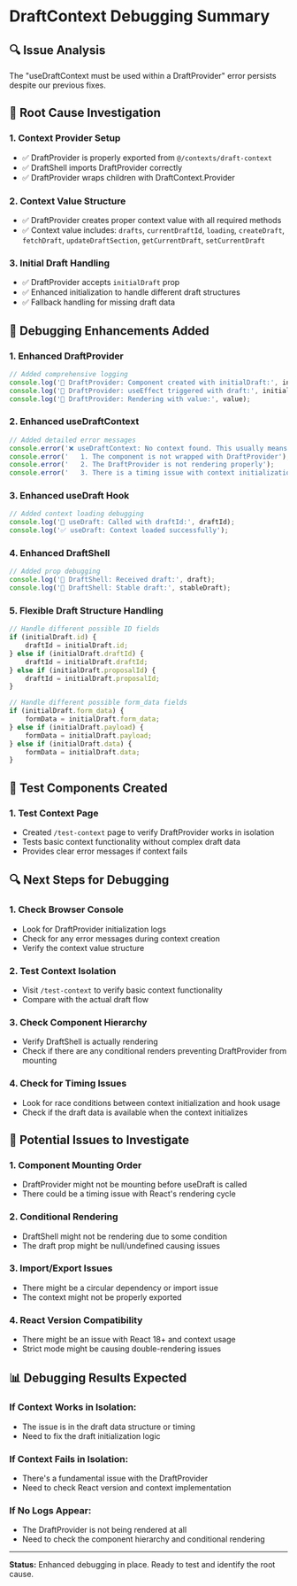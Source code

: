 # DraftContext Debugging Summary

## 🔍 **Issue Analysis**

The "useDraftContext must be used within a DraftProvider" error persists despite our previous fixes.

## 🐛 **Root Cause Investigation**

### **1. Context Provider Setup**
- ✅ DraftProvider is properly exported from `@/contexts/draft-context`
- ✅ DraftShell imports DraftProvider correctly
- ✅ DraftProvider wraps children with DraftContext.Provider

### **2. Context Value Structure**
- ✅ DraftProvider creates proper context value with all required methods
- ✅ Context value includes: `drafts`, `currentDraftId`, `loading`, `createDraft`, `fetchDraft`, `updateDraftSection`, `getCurrentDraft`, `setCurrentDraft`

### **3. Initial Draft Handling**
- ✅ DraftProvider accepts `initialDraft` prop
- ✅ Enhanced initialization to handle different draft structures
- ✅ Fallback handling for missing draft data

## 🔧 **Debugging Enhancements Added**

### **1. Enhanced DraftProvider**
```javascript
// Added comprehensive logging
console.log('🔄 DraftProvider: Component created with initialDraft:', initialDraft);
console.log('🔄 DraftProvider: useEffect triggered with draft:', initialDraft);
console.log('🔄 DraftProvider: Rendering with value:', value);
```

### **2. Enhanced useDraftContext**
```javascript
// Added detailed error messages
console.error('❌ useDraftContext: No context found. This usually means:');
console.error('   1. The component is not wrapped with DraftProvider');
console.error('   2. The DraftProvider is not rendering properly');
console.error('   3. There is a timing issue with context initialization');
```

### **3. Enhanced useDraft Hook**
```javascript
// Added context loading debugging
console.log('🔄 useDraft: Called with draftId:', draftId);
console.log('✅ useDraft: Context loaded successfully');
```

### **4. Enhanced DraftShell**
```javascript
// Added prop debugging
console.log('🔄 DraftShell: Received draft:', draft);
console.log('🔄 DraftShell: Stable draft:', stableDraft);
```

### **5. Flexible Draft Structure Handling**
```javascript
// Handle different possible ID fields
if (initialDraft.id) {
    draftId = initialDraft.id;
} else if (initialDraft.draftId) {
    draftId = initialDraft.draftId;
} else if (initialDraft.proposalId) {
    draftId = initialDraft.proposalId;
}

// Handle different possible form_data fields
if (initialDraft.form_data) {
    formData = initialDraft.form_data;
} else if (initialDraft.payload) {
    formData = initialDraft.payload;
} else if (initialDraft.data) {
    formData = initialDraft.data;
}
```

## 🧪 **Test Components Created**

### **1. Test Context Page**
- Created `/test-context` page to verify DraftProvider works in isolation
- Tests basic context functionality without complex draft data
- Provides clear error messages if context fails

## 🔍 **Next Steps for Debugging**

### **1. Check Browser Console**
- Look for DraftProvider initialization logs
- Check for any error messages during context creation
- Verify the context value structure

### **2. Test Context Isolation**
- Visit `/test-context` to verify basic context functionality
- Compare with the actual draft flow

### **3. Check Component Hierarchy**
- Verify DraftShell is actually rendering
- Check if there are any conditional renders preventing DraftProvider from mounting

### **4. Check for Timing Issues**
- Look for race conditions between context initialization and hook usage
- Check if the draft data is available when the context initializes

## 🎯 **Potential Issues to Investigate**

### **1. Component Mounting Order**
- DraftProvider might not be mounting before useDraft is called
- There could be a timing issue with React's rendering cycle

### **2. Conditional Rendering**
- DraftShell might not be rendering due to some condition
- The draft prop might be null/undefined causing issues

### **3. Import/Export Issues**
- There might be a circular dependency or import issue
- The context might not be properly exported

### **4. React Version Compatibility**
- There might be an issue with React 18+ and context usage
- Strict mode might be causing double-rendering issues

## 📊 **Debugging Results Expected**

### **If Context Works in Isolation:**
- The issue is in the draft data structure or timing
- Need to fix the draft initialization logic

### **If Context Fails in Isolation:**
- There's a fundamental issue with the DraftProvider
- Need to check React version and context implementation

### **If No Logs Appear:**
- The DraftProvider is not being rendered at all
- Need to check the component hierarchy and conditional rendering

---

**Status:** Enhanced debugging in place. Ready to test and identify the root cause.





